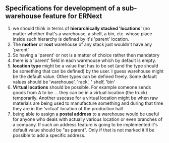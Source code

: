 Specifications for development of a sub-warehouse feature for ERNext
----------------------------

1. we should think in terms of **hierarchically stacked 'locations'** (no matter whether that's a warehouse, a shelf, a bin, etc. whose place inside such hierarchy is defined by it's 'parent' location. 
2. The **mother** or **root** warehouse of any stack just wouldn't have any 'parent' 
3. So having a 'parent' or not is a matter of choice rather then mandatory
4. there is a 'parent' field in each warehouse which by default is empty.
5. **location type** might be a value that has to be set (and the type should be something that can be defined) by the user. 
I guess warehouse might be the default value. Other types can be defined freely. Some default values should be 'warehouse', 'rack', ' shelf, 'bin'
6. **Virtual locations** should be possible. For example someone sends goods from A to be ... they can be in a virtual location (the truck) temporarily. Another usecase for a virtual location might be when raw materials are being used to manufacture something and during that time they are in the 'virtual' location of the production hall
7. being able to assign a **postal address** to a warehouse would be useful for anyone who deals with actually various location or even branches of a company. If such an address feature is going to be implemented it's default value should be "as parent". Only if that is not marked it'll be possible to add a specific address.
